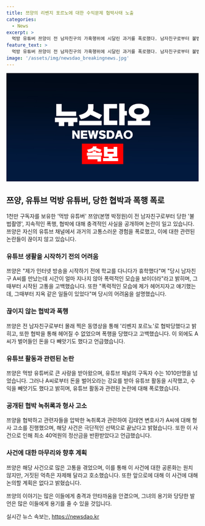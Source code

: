```yaml
---
title: 쯔양의 리벤지 포르노에 대한 수익문제 협박사태 노출
categories:
  - News
excerpt: >
  먹방 유튜버 쯔양이 전 남자친구의 가혹행위에 시달린 과거를 폭로했다. 남자친구로부터 불법촬영과 폭행, 협박을 당했으며, 대규모 유통 네트워크를 통해 고액을 빼앗긴 사실이 파문을 일으키고 있다. 또한 유튜버로서의 활동도 남자친구로부터 강요당한 것으로 밝혀졌다. 이에 더해, 쯔양의 과거를 이용하여 협박을 일삼은 렉카 연합 소속 유튜버들의 행태도 논란이 되고 있다. 현재 사건은 법적인 절차를 통해 해결 중이다.
feature_text: >
  먹방 유튜버 쯔양이 전 남자친구의 가혹행위에 시달린 과거를 폭로했다. 남자친구로부터 불법촬영과 폭행, 협박을 당했으며, 대규모 유통 네트워크를 통해 고액을 빼앗긴 사실이 파문을 일으키고 있다. 또한 유튜버로서의 활동도 남자친구로부터 강요당한 것으로 밝혀졌다. 이에 더해, 쯔양의 과거를 이용하여 협박을 일삼은 렉카 연합 소속 유튜버들의 행태도 논란이 되고 있다. 현재 사건은 법적인 절차를 통해 해결 중이다.
image: '/assets/img/newsdao_breakingnews.jpg'
---
```


<p><img src="/assets/img/newsdao_breakingnews.jpg" alt="bookingtag 속보" /></p>

<h2 data-ke-size="size26">쯔양, 유튜브 먹방 유튜버, 당한 협박과 폭행 폭로</h2>

<p data-ke-size="size16">1천만 구독자를 보유한 '먹방 유튜버' 쯔양(본명 박정원)이 전 남자친구로부터 당한 '불법촬영', 지속적인 폭행, 협박에 대해 충격적인 사실을 공개하며 논란이 일고 있습니다. 쯔양은 자신의 유튜브 채널에서 과거의 고통스러운 경험을 폭로했고, 이에 대한 관련된 논란들이 끊이지 않고 있습니다.</p>

<h3 data-ke-size="size24">유튜브 생활을 시작하기 전의 어려움</h3>

<p data-ke-size="size16">쯔양은 "제가 인터넷 방송을 시작하기 전에 학교를 다니다가 휴학했다"며 "당시 남자친구 A씨를 만났는데 시간이 얼마 지나지 않아 폭력적인 모습을 보이더라"라고 밝히며, 그때부터 시작된 고통을 고백했습니다. 또한 "폭력적인 모습에 제가 헤어지자고 얘기했는데, 그때부터 지옥 같은 일들이 있었다"며 당시의 어려움을 설명했습니다.</p>

<h3 data-ke-size="size24">끊이지 않는 협박과 폭행</h3>

<p data-ke-size="size16">쯔양은 전 남자친구로부터 몰래 찍은 동영상을 통해 '리벤지 포르노'로 협박당했다고 밝히고, 또한 협박을 통해 헤어질 수 없었으며 폭행을 당했다고 고백했습니다. 이 외에도 A씨가 벌어들인 돈을 다 빼앗기도 했다고 언급했습니다.</p>

<h3 data-ke-size="size24">유튜브 활동과 관련된 논란</h3>

<p data-ke-size="size16">쯔양은 먹방 유튜버로 큰 사랑을 받아왔으며, 유튜브 채널의 구독자 수는 1010만명을 넘었습니다. 그러나 A씨로부터 돈을 벌어오라는 강요를 받아 유튜브 활동을 시작했고, 수익을 빼앗기도 했다고 밝히며, 유튜브 활동과 관련된 논란에 대해 폭로했습니다.</p>

<h3 data-ke-size="size24">공개된 협박 녹취록과 형사 고소</h3>

<p data-ke-size="size16">쯔양을 협박하고 관련자들을 압박한 녹취록과 관련하여 김태연 변호사가 A씨에 대해 형사 고소를 진행했으며, 해당 사건은 극단적인 선택으로 끝났다고 밝혔습니다. 또한 이 사건으로 인해 최소 40억원의 정산금을 반환받았다고 언급했습니다.</p>

<h3 data-ke-size="size24">사건에 대한 마무리와 향후 계획</h3>

<p data-ke-size="size16">쯔양은 해당 사건으로 많은 고통을 겪었으며, 이를 통해 이 사건에 대한 공론화는 원치 않지만, 거짓된 억측은 자제해 달라고 호소했습니다. 또한 앞으로에 대해 이 사건에 대해 논의할 계획은 없다고 밝혔습니다.</p>

<p data-ke-size="size16">쯔양의 이야기는 많은 이들에게 충격과 안타까움을 안겼으며, 그녀의 용기와 당당한 발언은 많은 이들에게 용기를 줄 수 있을 것입니다.</p>
실시간 뉴스 속보는, <a href="https://newsdao.kr" rel="dofollow">https://newsdao.kr</a>


